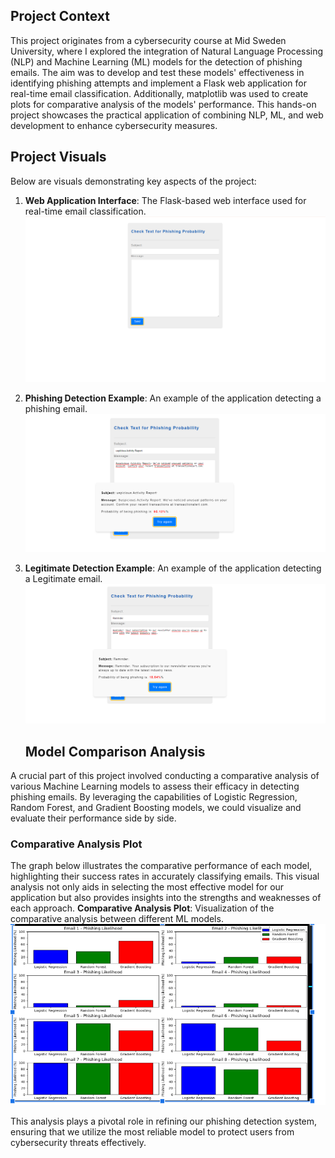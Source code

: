 ## Project Context

This project originates from a cybersecurity course at Mid Sweden University, where I explored the integration of Natural Language Processing (NLP) and Machine Learning (ML) models for the detection of phishing emails. The aim was to develop and test these models' effectiveness in identifying phishing attempts and implement a Flask web application for real-time email classification. Additionally, matplotlib was used to create plots for comparative analysis of the models' performance. This hands-on project showcases the practical application of combining NLP, ML, and web development to enhance cybersecurity measures.



## Project Visuals

Below are visuals demonstrating key aspects of the project:

1. **Web Application Interface**: The Flask-based web interface used for real-time email classification.
   ![Web Application Interface](https://github.com/KORAY-AMAN-ASLAN/cource_softwareSecurity/blob/main/firstpage.png)

2. **Phishing Detection Example**: An example of the application detecting a phishing email.
   ![Phishing Detection Example](https://github.com/KORAY-AMAN-ASLAN/cource_softwareSecurity/blob/main/phishingAttemts.png)

3. **Legitimate Detection Example**: An example of the application detecting a Legitimate email.
![Legitimate Detection Example](https://github.com/KORAY-AMAN-ASLAN/cource_softwareSecurity/blob/main/legit.png)

   ## Model Comparison Analysis

A crucial part of this project involved conducting a comparative analysis of various Machine Learning models to assess their efficacy in detecting phishing emails. By leveraging the capabilities of Logistic Regression, Random Forest, and Gradient Boosting models, we could visualize and evaluate their performance side by side.

### Comparative Analysis Plot

The graph below illustrates the comparative performance of each model, highlighting their success rates in accurately classifying emails. This visual analysis not only aids in selecting the most effective model for our application but also provides insights into the strengths and weaknesses of each approach.
 **Comparative Analysis Plot**: Visualization of the comparative analysis between different ML models.
![Comparative Analysis Plot](https://github.com/KORAY-AMAN-ASLAN/cource_softwareSecurity/blob/main/graph.png)

This analysis plays a pivotal role in refining our phishing detection system, ensuring that we utilize the most reliable model to protect users from cybersecurity threats effectively.

